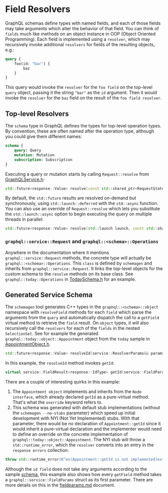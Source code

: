 # Field Resolvers

GraphQL schemas define types with named fields, and each of those fields may
take arguments which alter the behavior of that field. You can think of
`fields` much like methods on an object instance in OOP (Object Oriented
Programming). Each field is implemented using a `resolver`, which may
recursively invoke additional `resolvers` for fields of the resulting objects,
e.g.:
```graphql
query {
    foo(id: "bar") {
        baz
    }
}
```

This query would invoke the `resolver` for the `foo field` on the top-level
`query` object, passing it the string `"bar"` as the `id` argument. Then it
would invoke the `resolver` for the `baz` field on the result of the `foo
field resolver`.

## Top-level Resolvers

The `schema` type in GraphQL defines the types for top-level operation types.
By convention, these are often named after the operation type, although you
could give them different names:
```graphql
schema {
    query: Query
    mutation: Mutation
    subscription: Subscription
}
```

Executing a query or mutation starts by calling `Request::resolve` from [GraphQLService.h](../include/graphqlservice/GraphQLService.h):
```cpp
std::future<response::Value> resolve(const std::shared_ptr<RequestState>& state, const peg::ast_node& root, const std::string& operationName, response::Value&& variables) const;
```
By default, the `std::future` results are resolved on-demand but synchronously,
using `std::launch::deferred` with the `std::async` function. You can also use
an override of `Request::resolve` which lets you substitute the
`std::launch::async` option to begin executing the query on multiple threads
in parallel:
```cpp
std::future<response::Value> resolve(std::launch launch, const std::shared_ptr<RequestState>& state, const peg::ast_node& root, const std::string& operationName, response::Value&& variables) const;
```

### `graphql::service::Request` and `graphql::<schema>::Operations`

Anywhere in the documentation where it mentions `graphql::service::Request`
methods, the concrete type will actually be `graphql::<schema>::Operations`.
This `class` is defined by `schemagen` and inherits from
`graphql::service::Request`. It links the top-level objects for the custom
schema to the `resolve` methods on its base class. See
`graphql::today::Operations` in [TodaySchema.h](../samples/separate/TodaySchema.h)
for an example.

## Generated Service Schema

The `schemagen` tool generates C++ types in the `graphql::<schema>::object`
namespace with `resolveField` methods for each `field` which parse the
arguments from the `query` and automatically dispatch the call to a `getField`
virtual method to retrieve the `field` result. On `object` types, it will also
recursively call the `resolvers` for each of the `fields` in the nested
`SelectionSet`. See for example the generated
`graphql::today::object::Appointment` object from the `today` sample in
[AppointmentObject.h](../samples/separate/AppointmentObject.h).
```cpp
std::future<response::Value> resolveId(service::ResolverParams&& params);
```
In this example, the `resolveId` method invokes `getId`:
```cpp
virtual service::FieldResult<response::IdType> getId(service::FieldParams&& params) const override;
```

There are a couple of interesting quirks in this example:
1. The `Appointment object` implements and inherits from the `Node interface`,
which already declared `getId` as a pure-virtual method. That's what the
`override` keyword refers to.
2. This schema was generated with default stub implementations (without the
`schemagen --no-stubs` parameter) which speed up initial development with NYI
(Not Yet Implemented) stubs. With that parameter, there would be no
declaration of `Appointment::getId` since it would inherit a pure-virtual
declaration and the implementer would need to define an override on the
concrete implementation of `graphql::today::object::Appointment`. The NYI stub
will throw a `std::runtime_error`, which the `resolver` converts into an entry
in the `response errors` collection:
```cpp
throw std::runtime_error(R"ex(Appointment::getId is not implemented)ex");
```

Although the `id field` does not take any arguments according to the sample
[schema](../samples/today/schema.today.graphql), this example also shows how
every `getField` method takes a `graphql::service::FieldParams` struct as
its first parameter. There are more details on this in the [fieldparams.md](./fieldparams.md)
document.